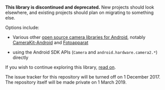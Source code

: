**This library is discontinued and deprecated.**
New projects should look elsewhere, and existing projects should plan
on migrating to something else.

Options include:

- Various other [open source camera libraries for Android](http://android-arsenal.com/tag/141),
notably [CameraKit-Android](https://github.com/gogopop/CameraKit-Android) and
[Fotoapparat](https://github.com/Fotoapparat/Fotoapparat)

- using the Android SDK APIs (`Camera` and `android.hardware.camera2.*`) directly

If you wish to continue exploring this library, [read on](README-original.markdown).

The issue tracker for this repository will be turned off on 1 December 2017.
The repository itself will be made private on 1 March 2019.
